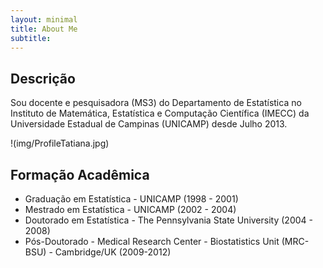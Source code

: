 ```yaml
---
layout: minimal
title: About Me
subtitle: 
---
```


## Descrição
Sou docente e pesquisadora (MS3) do Departamento de Estatística no Instituto de Matemática, Estatística e Computação Científica (IMECC) da Universidade Estadual de Campinas (UNICAMP) desde Julho 2013. 

!(img/ProfileTatiana.jpg)


## Formação Acadêmica

- Graduação em Estatística - UNICAMP (1998 - 2001)
- Mestrado em Estatística - UNICAMP (2002 - 2004)
- Doutorado em Estatística - The Pennsylvania State University (2004 - 2008)
- Pós-Doutorado - Medical Research Center - Biostatistics Unit (MRC-BSU) - Cambridge/UK (2009-2012)
